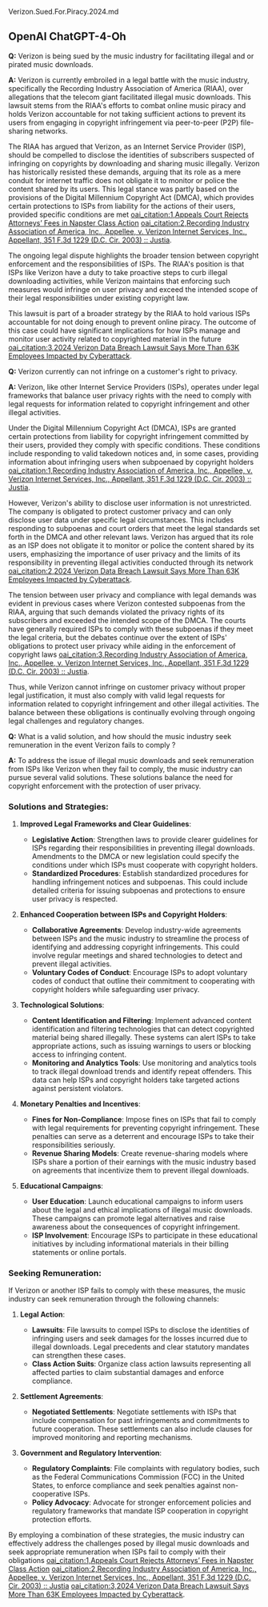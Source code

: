 Verizon.Sued.For.Piracy.2024.md

## OpenAI ChatGPT-4-Oh

**Q:** Verizon is being sued by the music industry for facilitating illegal and or pirated music downloads.

**A:** Verizon is currently embroiled in a legal battle with the music industry, specifically the Recording Industry Association of America (RIAA), over allegations that the telecom giant facilitated illegal music downloads. This lawsuit stems from the RIAA's efforts to combat online music piracy and holds Verizon accountable for not taking sufficient actions to prevent its users from engaging in copyright infringement via peer-to-peer (P2P) file-sharing networks.

The RIAA has argued that Verizon, as an Internet Service Provider (ISP), should be compelled to disclose the identities of subscribers suspected of infringing on copyrights by downloading and sharing music illegally. Verizon has historically resisted these demands, arguing that its role as a mere conduit for internet traffic does not obligate it to monitor or police the content shared by its users. This legal stance was partly based on the provisions of the Digital Millennium Copyright Act (DMCA), which provides certain protections to ISPs from liability for the actions of their users, provided specific conditions are met [oai_citation:1,Appeals Court Rejects Attorneys’ Fees in Napster Class Action](https://www.digitalmusicnews.com/2023/06/08/napster-rhapsody-attorneys-fees-ruling/) [oai_citation:2,Recording Industry Association of America, Inc., Appellee, v. Verizon Internet Services, Inc., Appellant, 351 F.3d 1229 (D.C. Cir. 2003) :: Justia](https://law.justia.com/cases/federal/appellate-courts/F3/351/1229/525976/).

The ongoing legal dispute highlights the broader tension between copyright enforcement and the responsibilities of ISPs. The RIAA's position is that ISPs like Verizon have a duty to take proactive steps to curb illegal downloading activities, while Verizon maintains that enforcing such measures would infringe on user privacy and exceed the intended scope of their legal responsibilities under existing copyright law.

This lawsuit is part of a broader strategy by the RIAA to hold various ISPs accountable for not doing enough to prevent online piracy. The outcome of this case could have significant implications for how ISPs manage and monitor user activity related to copyrighted material in the future [oai_citation:3,2024 Verizon Data Breach Lawsuit Says More Than 63K Employees Impacted by Cyberattack](https://www.classaction.org/news/2024-verizon-data-breach-lawsuit-says-more-than-63k-employees-impacted-by-cyberattack).

**Q:** Verizon currently can not infringe on a customer's right to privacy.

**A:** Verizon, like other Internet Service Providers (ISPs), operates under legal frameworks that balance user privacy rights with the need to comply with legal requests for information related to copyright infringement and other illegal activities. 

Under the Digital Millennium Copyright Act (DMCA), ISPs are granted certain protections from liability for copyright infringement committed by their users, provided they comply with specific conditions. These conditions include responding to valid takedown notices and, in some cases, providing information about infringing users when subpoenaed by copyright holders [oai_citation:1,Recording Industry Association of America, Inc., Appellee, v. Verizon Internet Services, Inc., Appellant, 351 F.3d 1229 (D.C. Cir. 2003) :: Justia](https://law.justia.com/cases/federal/appellate-courts/F3/351/1229/525976/).

However, Verizon's ability to disclose user information is not unrestricted. The company is obligated to protect customer privacy and can only disclose user data under specific legal circumstances. This includes responding to subpoenas and court orders that meet the legal standards set forth in the DMCA and other relevant laws. Verizon has argued that its role as an ISP does not obligate it to monitor or police the content shared by its users, emphasizing the importance of user privacy and the limits of its responsibility in preventing illegal activities conducted through its network [oai_citation:2,2024 Verizon Data Breach Lawsuit Says More Than 63K Employees Impacted by Cyberattack](https://www.classaction.org/news/2024-verizon-data-breach-lawsuit-says-more-than-63k-employees-impacted-by-cyberattack).

The tension between user privacy and compliance with legal demands was evident in previous cases where Verizon contested subpoenas from the RIAA, arguing that such demands violated the privacy rights of its subscribers and exceeded the intended scope of the DMCA. The courts have generally required ISPs to comply with these subpoenas if they meet the legal criteria, but the debates continue over the extent of ISPs' obligations to protect user privacy while aiding in the enforcement of copyright laws [oai_citation:3,Recording Industry Association of America, Inc., Appellee, v. Verizon Internet Services, Inc., Appellant, 351 F.3d 1229 (D.C. Cir. 2003) :: Justia](https://law.justia.com/cases/federal/appellate-courts/F3/351/1229/525976/).

Thus, while Verizon cannot infringe on customer privacy without proper legal justification, it must also comply with valid legal requests for information related to copyright infringement and other illegal activities. The balance between these obligations is continually evolving through ongoing legal challenges and regulatory changes.

**Q:** What is a valid solution, and how should the music industry seek remuneration in the event Verizon fails to comply ?

**A:** To address the issue of illegal music downloads and seek remuneration from ISPs like Verizon when they fail to comply, the music industry can pursue several valid solutions. These solutions balance the need for copyright enforcement with the protection of user privacy.

### Solutions and Strategies:

1. **Improved Legal Frameworks and Clear Guidelines**:
   - **Legislative Action**: Strengthen laws to provide clearer guidelines for ISPs regarding their responsibilities in preventing illegal downloads. Amendments to the DMCA or new legislation could specify the conditions under which ISPs must cooperate with copyright holders.
   - **Standardized Procedures**: Establish standardized procedures for handling infringement notices and subpoenas. This could include detailed criteria for issuing subpoenas and protections to ensure user privacy is respected.

2. **Enhanced Cooperation between ISPs and Copyright Holders**:
   - **Collaborative Agreements**: Develop industry-wide agreements between ISPs and the music industry to streamline the process of identifying and addressing copyright infringements. This could involve regular meetings and shared technologies to detect and prevent illegal activities.
   - **Voluntary Codes of Conduct**: Encourage ISPs to adopt voluntary codes of conduct that outline their commitment to cooperating with copyright holders while safeguarding user privacy.

3. **Technological Solutions**:
   - **Content Identification and Filtering**: Implement advanced content identification and filtering technologies that can detect copyrighted material being shared illegally. These systems can alert ISPs to take appropriate actions, such as issuing warnings to users or blocking access to infringing content.
   - **Monitoring and Analytics Tools**: Use monitoring and analytics tools to track illegal download trends and identify repeat offenders. This data can help ISPs and copyright holders take targeted actions against persistent violators.

4. **Monetary Penalties and Incentives**:
   - **Fines for Non-Compliance**: Impose fines on ISPs that fail to comply with legal requirements for preventing copyright infringement. These penalties can serve as a deterrent and encourage ISPs to take their responsibilities seriously.
   - **Revenue Sharing Models**: Create revenue-sharing models where ISPs share a portion of their earnings with the music industry based on agreements that incentivize them to prevent illegal downloads.

5. **Educational Campaigns**:
   - **User Education**: Launch educational campaigns to inform users about the legal and ethical implications of illegal music downloads. These campaigns can promote legal alternatives and raise awareness about the consequences of copyright infringement.
   - **ISP Involvement**: Encourage ISPs to participate in these educational initiatives by including informational materials in their billing statements or online portals.

### Seeking Remuneration:

If Verizon or another ISP fails to comply with these measures, the music industry can seek remuneration through the following channels:

1. **Legal Action**:
   - **Lawsuits**: File lawsuits to compel ISPs to disclose the identities of infringing users and seek damages for the losses incurred due to illegal downloads. Legal precedents and clear statutory mandates can strengthen these cases.
   - **Class Action Suits**: Organize class action lawsuits representing all affected parties to claim substantial damages and enforce compliance.

2. **Settlement Agreements**:
   - **Negotiated Settlements**: Negotiate settlements with ISPs that include compensation for past infringements and commitments to future cooperation. These settlements can also include clauses for improved monitoring and reporting mechanisms.

3. **Government and Regulatory Intervention**:
   - **Regulatory Complaints**: File complaints with regulatory bodies, such as the Federal Communications Commission (FCC) in the United States, to enforce compliance and seek penalties against non-cooperative ISPs.
   - **Policy Advocacy**: Advocate for stronger enforcement policies and regulatory frameworks that mandate ISP cooperation in copyright protection efforts.

By employing a combination of these strategies, the music industry can effectively address the challenges posed by illegal music downloads and seek appropriate remuneration when ISPs fail to comply with their obligations [oai_citation:1,Appeals Court Rejects Attorneys’ Fees in Napster Class Action](https://www.digitalmusicnews.com/2023/06/08/napster-rhapsody-attorneys-fees-ruling/) [oai_citation:2,Recording Industry Association of America, Inc., Appellee, v. Verizon Internet Services, Inc., Appellant, 351 F.3d 1229 (D.C. Cir. 2003) :: Justia](https://law.justia.com/cases/federal/appellate-courts/F3/351/1229/525976/) [oai_citation:3,2024 Verizon Data Breach Lawsuit Says More Than 63K Employees Impacted by Cyberattack](https://www.classaction.org/news/2024-verizon-data-breach-lawsuit-says-more-than-63k-employees-impacted-by-cyberattack).
